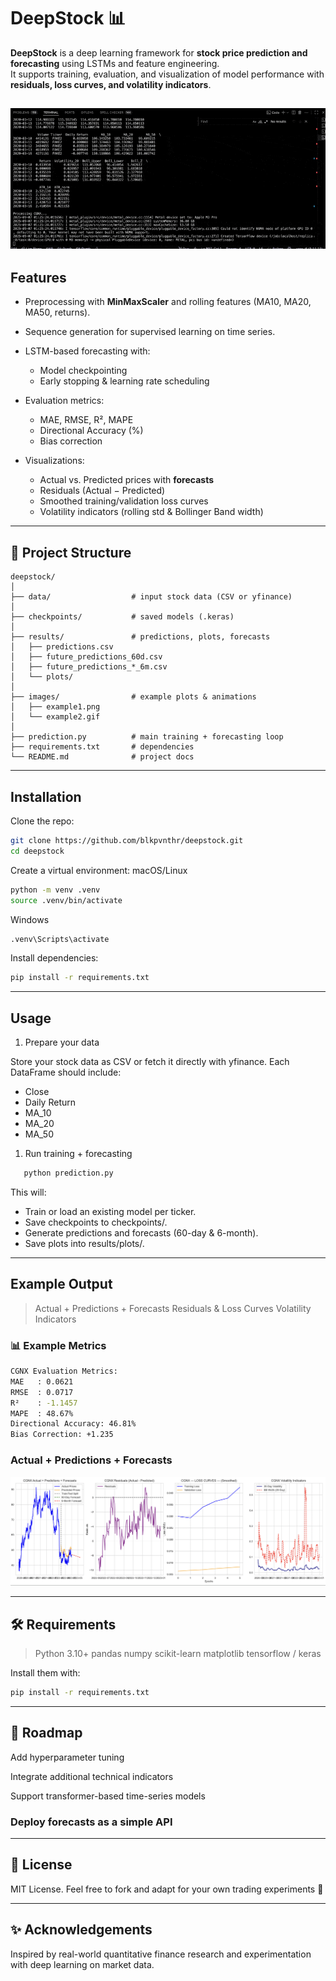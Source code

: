 # DeepStock 📊 

**DeepStock** is a deep learning framework for **stock price prediction and forecasting** using LSTMs and feature engineering.  
It supports training, evaluation, and visualization of model performance with **residuals, loss curves, and volatility indicators**.

![Training Forecast GIF](images/example2.gif)
---

## Features

- Preprocessing with **MinMaxScaler** and rolling features (MA10, MA20, MA50, returns).  

- Sequence generation for supervised learning on time series.  
- LSTM-based forecasting with:
  - Model checkpointing  
  - Early stopping & learning rate scheduling  
- Evaluation metrics:
  - MAE, RMSE, R², MAPE  
  - Directional Accuracy (%)  
  - Bias correction  
- Visualizations:
  - Actual vs. Predicted prices with **forecasts**  
  - Residuals (Actual − Predicted)  
  - Smoothed training/validation loss curves  
  - Volatility indicators (rolling std & Bollinger Band width)  

---

## 📂  Project Structure

```
deepstock/
│
├── data/                  # input stock data (CSV or yfinance)
│
├── checkpoints/           # saved models (.keras)
│
├── results/               # predictions, plots, forecasts
│   ├── predictions.csv
│   ├── future_predictions_60d.csv
│   ├── future_predictions_*_6m.csv
│   └── plots/
│
├── images/                # example plots & animations
│   ├── example1.png
│   └── example2.gif
│
├── prediction.py          # main training + forecasting loop
├── requirements.txt       # dependencies
└── README.md              # project docs
```


---

## Installation

Clone the repo:
```bash
git clone https://github.com/blkpvnthr/deepstock.git
cd deepstock
```
Create a virtual environment:
macOS/Linux
``` bash
python -m venv .venv
source .venv/bin/activate
```
Windows
``` bash
.venv\Scripts\activate
```

Install dependencies:
``` bash
pip install -r requirements.txt
```

---

## Usage

1. Prepare your data

Store your stock data as CSV or fetch it directly with yfinance.
Each DataFrame should include:

- Close
- Daily Return
- MA_10
- MA_20
- MA_50

1. Run training + forecasting
``` bash
   python prediction.py
```

This will:
- Train or load an existing model per ticker.
- Save checkpoints to checkpoints/.
- Generate predictions and forecasts (60-day & 6-month).
- Save plots into results/plots/.

---

## Example Output
> Actual + Predictions + Forecasts
> Residuals & Loss Curves
> Volatility Indicators

### 📊 Example Metrics
``` bash
CGNX Evaluation Metrics:
MAE   : 0.0621
RMSE  : 0.0717
R²    : -1.1457
MAPE  : 48.67%
Directional Accuracy: 46.81%
Bias Correction: +1.235
```
### Actual + Predictions + Forecasts
![Forecast](images/example1.png)

---

## 🛠 Requirements

> Python 3.10+
> pandas
> numpy
> scikit-learn
> matplotlib
> tensorflow / keras

Install them with:
``` bash
pip install -r requirements.txt
```

---

## 🔮 Roadmap

 Add hyperparameter tuning

 Integrate additional technical indicators

 Support transformer-based time-series models

### Deploy forecasts as a simple API
---
## 📜 License

MIT License.
Feel free to fork and adapt for your own trading experiments 🚀

---

## ✨ Acknowledgements

Inspired by real-world quantitative finance research and experimentation with deep learning on market data.
